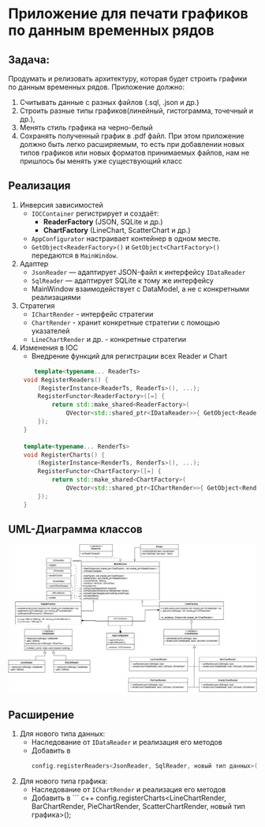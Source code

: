 # Приложение для печати графиков по данным временных рядов
## Задача:
Продумать и релизовать архитектуру, которая будет строить графики по данным временных рядов. 
Приложение должно: 
1. Cчитывать данные с разных файлов (.sql, .json и др.)
2. Строить разные типы графиков(линейный, гистограмма, точечный и др.), 
3. Менять стиль графика на черно-белый
4. Сохранять полученный график в .pdf файл.
При этом приложение должно быть легко расширяемым, то есть при добавлении новых типов графиков или новых форматов принимаемых файлов, нам 
не пришлось бы менять уже существующий класс
## Реализация
1. Инверсия зависимостей
   - `IOCContainer` регистрирует и создаёт:
      - **ReaderFactory** (JSON, SQLite и др.)
      - **ChartFactory** (LineChart, ScatterChart и др.)
   - `AppConfigurator` настраивает контейнер в одном месте.
   - `GetObject<ReaderFactory>()` и `GetObject<ChartFactory>()` передаются в `MainWindow`.
2. Адаптер
   - `JsonReader` — адаптирует JSON-файл к интерфейсу `IDataReader` 
   - `SqlReader` — адаптирует SQLite к тому же интерфейсу
   - MainWindow взаимодействует с DataModel, а не с конкретными реализациями
3. Стратегия
   - `IChartRender` - интерфейс стратегии
   - `ChartRender` - хранит конкретные стратегии с помощью указателей
   - `LineChartRender` и др. - конкретные стратегии
4. Изменения в IOC
   - Внедрение функций для регистрации всех Reader и Chart
   ``` c++
       template<typename... ReaderTs>
    void RegisterReaders() {
        (RegisterInstance<ReaderTs, ReaderTs>(), ...);
        RegisterFunctor<ReaderFactory>([=] {
            return std::make_shared<ReaderFactory>(
                QVector<std::shared_ptr<IDataReader>>{ GetObject<ReaderTs>()... });
        });
    }

    template<typename... RenderTs>
    void RegisterCharts() {
        (RegisterInstance<RenderTs, RenderTs>(), ...);
        RegisterFunctor<ChartFactory>([=] {
            return std::make_shared<ChartFactory>(
                QVector<std::shared_ptr<IChartRender>>{ GetObject<RenderTs>()... });
        });
    }
   ```
## UML-Диаграмма классов
![UML-диаграмма](https://github.com/DeadFiender/Lab_Ioc/blob/LabGraphics/UML_For3rdLab.jpg)

## Расширение
1. Для нового типа данных:
   - Наследование от `IDataReader` и реализация его методов
   - Добавить в
     ``` c++
     config.registerReaders<JsonReader, SqlReader, новый тип данных>();
     ```
2. Для нового типа графика:
   - Наследование от `IChartRender` и реализация его методов
   - Добавить в
          ``` c++
     config.registerCharts<LineChartRender, BarChartRender, PieChartRender, ScatterChartRender, новый тип графика>();
     ```
